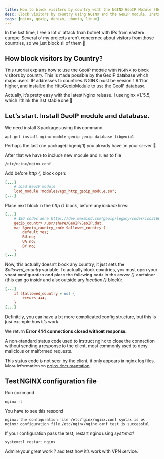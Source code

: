 ```yaml
---
title: How to block visitors by country with the NGINX GeoIP Module (Debian/Ubuntu)
desc: Block visitors by country using NGINX and the GeoIP module. Install the module and database, configure the nginx.conf file, and test the configuration before restarting nginx. Instructions with examples provided.
tags: [nginx, geoip, debian, ubuntu, linux]
---
```


In the last time, I see a lot of attack from botnet with IPs from eastern europe. Several of my projects
aren’t concerned about visitors from those countries, so we just block all of them 🙂

## How block visitors by Country?

This tutorial explains how to use the GeoIP module with NGINX to block visitors by country. This is made possible by the
GeoIP database which maps users’ IP addresses to countries. NGINX must be version 1.9.11 or higher, and installed the
[HttpGeoipModule](http://nginx.org/en/docs/http/ngx_http_geoip_module.html) to use the GeoIP database.

Actually, it’s pretty easy with the latest Nginx release. I use nginx v1.15.5, which I think the last stable one 🙂

## Let’s start. Install GeoIP module and database.

We need install 3 packages using this command

```shell
apt-get install nginx-module-geoip geoip-database libgeoip1
```

Perhaps the last one package(libgeoip1) you already have on your server 🙂

After that we have to include new module and rules to file

```
/etc/nginx/nginx.conf
```

Add before *http {}* block open:

```ini
[...]
    # Load GeoIP module
    load_module "modules/ngx_http_geoip_module.so";
[...]
```

Place next block in the *http {}* block, before any *include* lines:

```ini
[...]
    # ISO codes here https://dev.maxmind.com/geoip/legacy/codes/iso3166/
    geoip_country /usr/share/GeoIP/GeoIP.dat;
    map $geoip_country_code $allowed_country {
        default yes;
        RU no;
        UA no;
        BY no;
    }
[...]
```

Now, this actually doesn’t block any country, it just sets the *$allowed_country* variable. To actually block countries,
you must open your vhost configuration and place the following code in the *server {}* container (this can go inside and
also outside any *location {}* block):

```ini
[...]
    if ($allowed_country = no) {
        return 444;
    }
[...]
```

Definitely, you can have a bit more complicated config structure, but this is just example how it’s work.

We return **Error 444 connections closed without response.**

A non-standard status code used to instruct nginx to close the connection without sending a response to the client, most
commonly used to deny malicious or malformed requests.

This status code is not seen by the client, it only appears in nginx log files. More information
on [nginx documentation](http://nginx.org/en/docs/http/ngx_http_rewrite_module.html#return).

## Test NGINX configuration file

Run command

```shell
nginx -t
```

You have to see this respond

```shell
nginx: the configuration file /etc/nginx/nginx.conf syntax is ok
nginx: configuration file /etc/nginx/nginx.conf test is successful
```

If your configuration pass the test, restart nginx using *systemctl*

```shell
systemctl restart nginx
```

Admire your great work ? and test how it’s work with VPN service.

